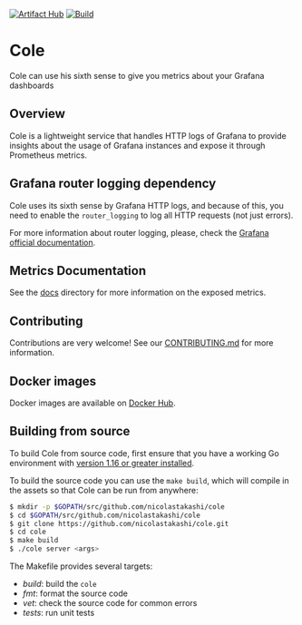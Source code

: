 [![Artifact Hub](https://img.shields.io/endpoint?url=https://artifacthub.io/badge/repository/cole)](https://artifacthub.io/packages/search?repo=cole)
[![Build](https://github.com/nicolastakashi/cole/actions/workflows/docker-publish.yml/badge.svg?event=branch_protection_rule)](https://github.com/nicolastakashi/cole/actions/workflows/docker-publish.yml)

# Cole
Cole can use his sixth sense to give you metrics about your Grafana dashboards

## Overview

Cole is a lightweight service that handles HTTP logs of Grafana to provide insights about the usage of Grafana instances and expose it through Prometheus metrics.

## Grafana router logging dependency
Cole uses its sixth sense by Grafana HTTP logs, and because of this, you need to enable the `router_logging` to log all HTTP requests (not just errors).

For more information about router logging, please, check the [Grafana official documentation](https://grafana.com/docs/grafana/latest/administration/configuration/#router_logging).

## Metrics Documentation

See the [docs](./docs/README.md) directory for more information on the exposed metrics.

## Contributing
Contributions are very welcome! See our [CONTRIBUTING.md](CONTRIBUTING.md) for more information.

## Docker images

Docker images are available on [Docker Hub](https://hub.docker.com/r/ntakashi/cole).

## Building from source

To build Cole from source code, first ensure that you have a working
Go environment with [version 1.16 or greater installed](https://golang.org/doc/install).

To build the source code you can use the `make build`, which will compile in
the assets so that Cole can be run from anywhere:

```bash
$ mkdir -p $GOPATH/src/github.com/nicolastakashi/cole
$ cd $GOPATH/src/github.com/nicolastakashi/cole
$ git clone https://github.com/nicolastakashi/cole.git
$ cd cole
$ make build
$ ./cole server <args>
```

The Makefile provides several targets:

  * *build*: build the `cole`
  * *fmt*: format the source code
  * *vet*: check the source code for common errors
  * *tests*: run unit tests
